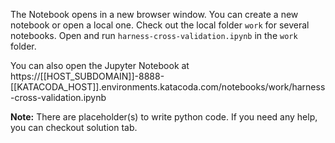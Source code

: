 The Notebook opens in a new browser window. You can create a new notebook or open a local one. Check out the local folder `work` for several notebooks. Open and run `harness-cross-validation.ipynb` in the `work` folder.

You can also open the Jupyter Notebook at https://[[HOST_SUBDOMAIN]]-8888-[[KATACODA_HOST]].environments.katacoda.com/notebooks/work/harness-cross-validation.ipynb

**Note:**
There are placeholder(s) to write python code. If you need any help, you can checkout solution tab.